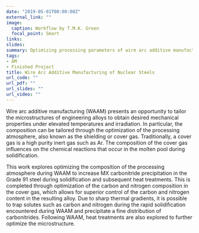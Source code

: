 ```yaml
---
date: "2019-05-01T00:00:00Z"
external_link: ""
image:
  caption: Workflow by T.M.K. Green
  focal_point: Smart
links:
slides: 
summary: Optimizing processing parameters of wire arc additive manufactured nuclear steels.
tags:
- AM
- Finished Project
title: Wire Arc Additive Manufacturing of Nuclear Steels
url_code: ""
url_pdf: ""
url_slides: ""
url_video: ""
---
```

Wire arc additive manufacturing (WAAM) presents an opportunity to tailor the microstructures of engineering alloys to obtain desired mechanical properties under elevated temperatures and irradiation. In particular, the composition can be tailored through the optimization of the processing atmosphere, also known as the shielding or cover gas. Traditionally, a cover gas is a high purity inert gas such as Ar. The composition of the cover gas influences on the chemical reactions that occur in the molten pool during solidification.

This work explores optimizing the composition of the processing atmosphere during WAAM to increase MX carbonitride precipitation in the Grade 91 steel during solidification and subsequent heat treatments. This is completed through optimization of the carbon and nitrogen composition in the cover gas, which allows for superior control of the carbon and nitrogen content in the resulting alloy. Due to sharp thermal gradients, it is possible to trap solutes such as carbon and nitrogen during the rapid solidification encountered during WAAM and precipitate a fine distribution of carbonitrides. Following WAAM, heat treatments are also explored to further optimize the microstructure. 

